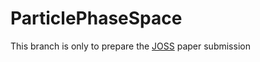 # ParticlePhaseSpace

This branch is only to prepare the [JOSS](https://joss.readthedocs.io/) paper submission
